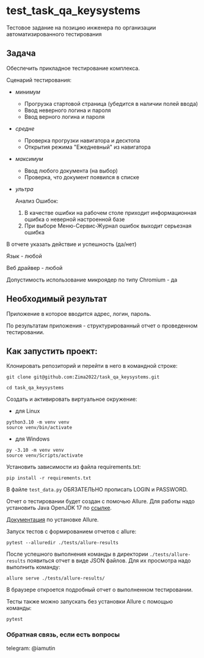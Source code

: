 # test_task_qa_keysystems
Тестовое задание на позицию инженера по организации автоматизированного тестирования

## Задача 

Обеспечить прикладное тестирование комплекса.

Сценарий тестирования:
- _минимум_
  
  - Прогрузка стартовой страница (убедится в наличии полей ввода)
  - Ввод неверного логина и пароля
  - Ввод верного логина и пароля
- _средне_
  
  - Проверка прогрузки навигатора и десктопа
  - Открытия режима "Ежедневный" из навигатора
- _максимум_

  - Ввод любого документа (на выбор)
  - Проверка, что документ появился в списке
- _ультра_
  
  Анализ Ошибок: 
    1. В качестве ошибки на рабочем столе приходит информационная ошибка о неверной настроенной базе
    2. При выборе Меню-Сервис-Журнал ошибок выходит серьезная ошибка

 В отчете указать действие и успешность (да/нет)


Язык - любой

Веб драйвер - любой

Допустимость использование микроядер по типу Chromium - да

## Необходимый результат
  Приложение в которое вводится адрес, логин, пароль. 
  
  По результатам приложения - структурированный отчет о проведенном тестировании.


## Как запустить проект:

Клонировать репозиторий и перейти в него в командной строке:

```
git clone git@github.com:Zima2022/task_qa_keysystems.git
```

```
cd task_qa_keysystems
```

Создать и активировать виртуальное окружение:

- для Linux
```
python3.10 -m venv venv
source venv/bin/activate
```
- для Windows
```
py -3.10 -m venv venv 
source venv/Scripts/activate
```
Установить зависимости из файла requirements.txt:
```
pip install -r requirements.txt
```
В файле `test_data.py` ОБЯЗАТЕЛЬНО прописать LOGIN и PASSWORD. 

Отчет о тестировании будет создан с помочью Allure. Для работы надо установить Java OpenJDK 17 по [ссылке](https://learn.microsoft.com/en-us/java/openjdk/download#openjdk-17).

[Документация](https://allurereport.org/docs/gettingstarted/installation/) по установке Allure.

Запуск тестов с формированием отчетов с allure:
```
pytest --alluredir ./tests/allure-results
```
После успешного выполнения команды в директории `./tests/allure-results` появиться отчет в виде JSON файлов.
Для их просмотра надо выполнить команду:
```
allure serve ./tests/allure-results/
```
В браузере откроется подробный отчет о выполненном тестировании.

Тесты также можно запускать без установки Allure с помощью команды:
```
pytest
```
### Обратная связь, если есть вопросы
telegram: @iamutin




